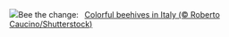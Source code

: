 ![](https://www.bing.com/th?id=OHR.ColorfulBeehives_EN-US1476944743_UHD.jpg&w=1000)Bee the change:&nbsp;&ensp;[Colorful beehives in Italy (© Roberto Caucino/Shutterstock)](https://www.bing.com/th?id=OHR.ColorfulBeehives_EN-US1476944743_UHD.jpg)
<br><br/>
